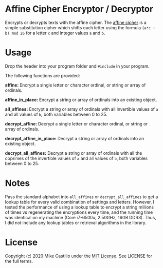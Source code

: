 # Affine Cipher Encryptor / Decryptor

Encrypts or decrypts texts with the affine cipher. The [affine cipher](https://en.wikipedia.org/wiki/Affine_cipher) is a simple substitution cipher which shifts each letter using the formula ``(a*c + b) mod 26`` for a letter ``c`` and integer values ``a`` and ``b``.


# Usage
Drop the header into your program folder and ``#include`` in your program.

The following functions are provided:

**affine:** Encrypt a single letter or character ordinal, or string or array of ordinals.

**affine_in_place:** Encrypt a string or array of ordinals into an existing object.

**all_affines:** Encrypt a string or array of ordinals with all invertible values of ``a`` and all values of ``b``, both variables between 0 to 25.

**decrypt_affine:** Decrypt a single letter or character ordinal, or string or array of ordinals.

**decrypt_affine_in_place:** Decrypt a string or array of ordinals into an existing object.

**decrypt_all_affines:** Decrypt a string or array of ordinals with all the coprimes of the invertible values of ``a`` and all values of ``b``, both variables between 0 to 25.


# Notes
Pass the standard alphabet into ``all_affines`` or ``decrypt_all_affines`` to get a lookup table for every valid combination of settings and letters. However, I tested the performance of using a lookup table to encrypt a string millions of times vs regenerating the encryptions every time, and the running time was identical on my machine (Core i7-6500u, 2.50GHz, 16GB DDR3). Thus, I did not include any lookup tables or retrieval algorithms in the library.


# License

Copyright (c) 2020 Mike Castillo under the [MIT License](https://choosealicense.com/licenses/mit/). See LICENSE for the full terms.